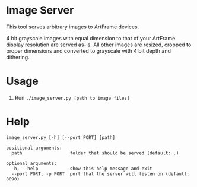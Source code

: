 # Image Server

This tool serves arbitrary images to ArtFrame devices.

4 bit grayscale images with equal dimension to that of your ArtFrame display resolution are served as-is. All other images are resized, cropped to proper dimensions and converted to grayscale with 4 bit depth and dithering.

# Usage

1. Run ```./image_server.py [path to image files]```

# Help

```
image_server.py [-h] [--port PORT] [path]

positional arguments:
  path                  folder that should be served (default: .)

optional arguments:
  -h, --help            show this help message and exit
  --port PORT, -p PORT  port that the server will listen on (default: 8090)
```
